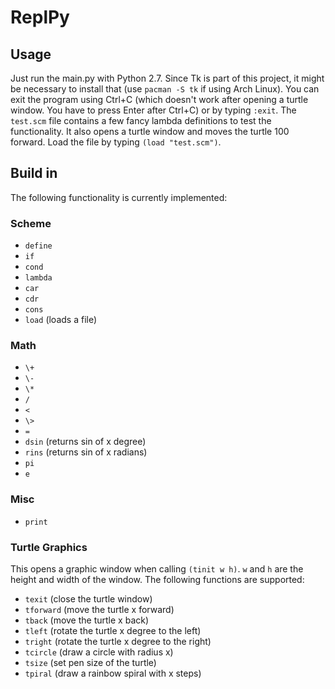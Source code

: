 # ReplPy

## Usage
Just run the main.py with Python 2.7. Since Tk is part of this project, it might be necessary to install that (use `pacman -S tk` if using Arch Linux). You can exit the program using Ctrl+C (which doesn't work after opening a turtle window. You have to press Enter after Ctrl+C) or by typing `:exit`. The `test.scm` file contains a few fancy lambda definitions to test the functionality. It also opens a turtle window and moves the turtle 100 forward. Load the file by typing `(load "test.scm")`.

## Build in 
The following functionality is currently implemented:

### Scheme
* `define`
* `if`
* `cond`
* `lambda`
* `car`
* `cdr`
* `cons`
* `load` (loads a file)

### Math
* `\+`
* `\-`
* `\*`
* `/`
* `<`
* `\>`
* `=`
* `dsin` (returns sin of x degree)
* `rins` (returns sin of x radians)
* `pi`
* `e`

### Misc
* `print`

### Turtle Graphics
This opens a graphic window when calling `(tinit w h)`. `w` and `h` are the height and width of the window.
The following functions are supported:
* `texit` (close the turtle window)
* `tforward` (move the turtle x forward)
* `tback` (move the turtle x back)
* `tleft` (rotate the turtle x degree to the left)
* `tright` (rotate the turtle x degree to the right)
* `tcircle` (draw a circle with radius x)
* `tsize` (set pen size of the turtle)
* `tpiral` (draw a rainbow spiral with x steps)
